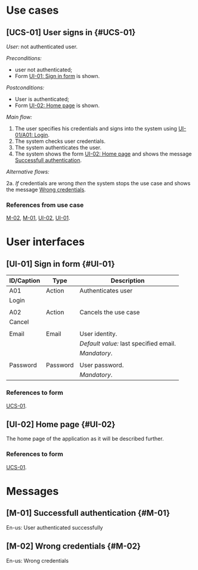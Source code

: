 # Use cases 

## [UCS-01] User signs in {#UCS-01}
*User:* not authenticated user.

*Preconditions:*

- user not authenticated;
- Form [UI-01: Sign in form](#UI-01) is shown.

*Postconditions:*

- User is authenticated;
- Form [UI-02: Home page](#UI-02) is shown.

*Main flow:*

1. The user specifies his credentials and signs into the system using [UI-01/A01: Login](#UI-01).
2. The system checks user credentials.
3. The system authenticates the user.
4. The system shows the form [UI-02: Home page](#UI-02) and shows the message [Successfull authentication](#M-01).

*Alternative flows:*

2a. *If* credentials are wrong *then* the system stops the use case and shows the message [Wrong credentials](#M-02).

### References from use case
[M-02](#M-02), [M-01](#M-01), [UI-02](#UI-02), [UI-01](#UI-01).

# User interfaces

## [UI-01] Sign in form {#UI-01}

| ID/Caption       | Type     | Description                            |
|------------------|----------|----------------------------------------|
| A01  | Action   | Authenticates user                     |
| Login            |          |                                        |
|                  |          |                                        |
| A02 | Action   | Cancels the use case                   |
| Cancel           |          |                                        |
|                  |          |                                        |
| Email            | Email    | User identity.                         |
|                  |          | *Default value:* last specified email. |
|                  |          | *Mandatory*.                           |
|                  |          |                                        |
| Password         | Password | User password.                         |
|                  |          | *Mandatory*.                           |

### References to form
[UCS-01](#UCS-01).


## [UI-02] Home page {#UI-02}

The home page of the application as it will be described further.

### References to form
[UCS-01](#UCS-01).

# Messages

## [M-01] Successfull authentication {#M-01}
En-us: User authenticated successfully

## [M-02] Wrong credentials {#M-02}
En-us: Wrong credentials